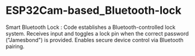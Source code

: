 # ESP32Cam-based_Bluetooth-lock
Smart Bluetooth Lock : Code establishes a Bluetooth-controlled lock system. Receives input and toggles a lock pin when the correct password ("Jamesbond") is provided. Enables secure device control via Bluetooth pairing. 
